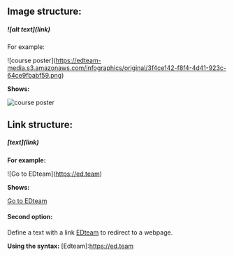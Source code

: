[//]: # (images)

## Image structure: 
##### \![alt text]\(link)

For example:

\![course poster]\(https://edteam-media.s3.amazonaws.com/infographics/original/3f4ce142-f8f4-4d41-923c-64ce9fbabf59.png)

**Shows:**

![course poster](https://edteam-media.s3.amazonaws.com/infographics/original/3f4ce142-f8f4-4d41-923c-64ce9fbabf59.png)


[//]: # (![course poster2][markdown])


[//]: # (links)
## Link structure:

##### \[text](link)

**For example:**

\![Go to EDteam]\(https://ed.team)

**Shows:**

[Go to EDteam](https://ed.team)

#### Second option:
Define a text with a link [EDteam] to redirect to a webpage.

**Using the syntax:**
\[Edteam]:https://ed.team

[Edteam]:https://ed.team
[markdown]:https://edteam-media.s3.amazonaws.com/infographics/original/3f4ce142-f8f4-4d41-923c-64ce9fbabf59.png

